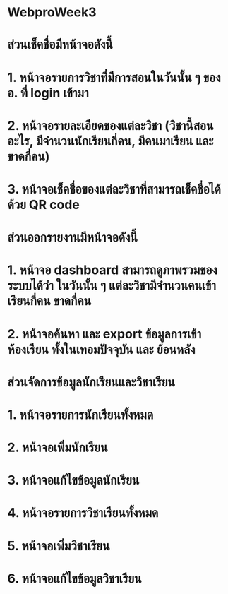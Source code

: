 # WebproWeek3
# ส่วนเช็คชื่อมีหน้าจอดังนี้
#    1. หน้าจอรายการวิชาที่มีการสอนในวันนั้น ๆ ของ อ. ที่ login เข้ามา
#    2. หน้าจอรายละเอียดของแต่ละวิชา (วิชานี้สอนอะไร, มีจำนวนนักเรียนกี่คน, มีคนมาเรียน และขาดกี่คน)
#    3. หน้าจอเช็คชื่อของแต่ละวิชาที่สามารถเช็คชื่อได้ด้วย QR code

#  ส่วนออกรายงานมีหน้าจอดังนี้
#    1. หน้าจอ dashboard สามารถดูภาพรวมของระบบได้ว่า ในวันนั้น ๆ แต่ละวิชามีจำนวนคนเข้าเรียนกี่คน ขาดกี่คน
#    2. หน้าจอค้นหา และ export ข้อมูลการเข้าห้องเรียน ทั้งในเทอมปัจจุบัน และ ย้อนหลัง

#  ส่วนจัดการข้อมูลนักเรียนและวิชาเรียน
#    1. หน้าจอรายการนักเรียนทั้งหมด
#    2. หน้าจอเพิ่มนักเรียน
#    3. หน้าจอแก้ไขข้อมูลนักเรียน
#    4. หน้าจอรายการวิชาเรียนทั้งหมด
#    5. หน้าจอเพิ่มวิชาเรียน
#    6. หน้าจอแก้ไขข้อมูลวิชาเรียน
